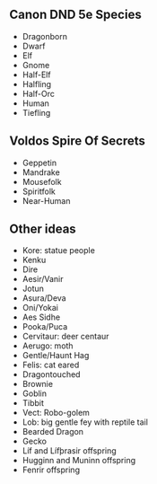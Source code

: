 ## Canon DND 5e Species
- Dragonborn
- Dwarf
- Elf
- Gnome
- Half-Elf
- Halfling
- Half-Orc
- Human
- Tiefling

## Voldos Spire Of Secrets
- Geppetin
- Mandrake
- Mousefolk
- Spiritfolk
- Near-Human

## Other ideas
- Kore: statue people
- Kenku
- Dire
- Aesir/Vanir
- Jotun
- Asura/Deva
- Oni/Yokai
- Aes Sidhe
- Pooka/Puca
- Cervitaur: deer centaur
- Aerugo: moth
- Gentle/Haunt Hag
- Felis: cat eared
- Dragontouched
- Brownie
- Goblin
- Tibbit
- Vect: Robo-golem
- Lob: big gentle fey with reptile tail
- Bearded Dragon
- Gecko
- Líf and Lífþrasir offspring
- Hugginn and Muninn offspring
- Fenrir offspring
